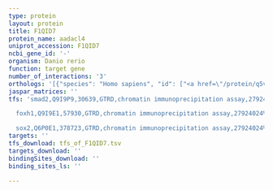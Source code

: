 ```yaml
---
type: protein
layout: protein
title: F1QID7
protein_name: aadacl4
uniprot_accession: F1QID7
ncbi_gene_id: '-'
organism: Danio rerio
function: target gene
number_of_interactions: '3'
orthologs: '[{"species": "Homo sapiens", "id": ["<a href=\"/protein/q5vuy2\">Q5VUY2</a>", "<a href=\"/protein/q5vuy0\">Q5VUY0</a>"]}, {"species": "Mus musculus", "id": ["<a href=\"/protein/b1avu6\">B1AVU6</a>", "<a href=\"/protein/b1asb3\">B1ASB3</a>", "<a href=\"/protein/a2a7z8\">A2A7Z8</a>", "<a href=\"/protein/a2a752\">A2A752</a>", "<a href=\"/protein/q8bm81\">Q8BM81</a>", "<a href=\"/protein/b1avu7\">B1AVU7</a>"]}, {"species": "Rattus norvegicus", "id": ["<a href=\"/protein/d3zcr8\">D3ZCR8</a>", "M0R631", "D3ZTU9", "<a href=\"/protein/d3zbj1\">D3ZBJ1</a>", "D4A340"]}]'
jaspar_matrices: ''
tfs: 'smad2,Q9I9P9,30639,GTRD,chromatin immunoprecipitation assay,27924024%5Buid%5D,No

  foxh1,Q9I9E1,57930,GTRD,chromatin immunoprecipitation assay,27924024%5Buid%5D,No

  sox2,Q6P0E1,378723,GTRD,chromatin immunoprecipitation assay,27924024%5Buid%5D,No'
targets: ''
tfs_download: tfs_of_F1QID7.tsv
targets_download: ''
bindingSites_download: ''
binding_sites_ls: ''

---
```

